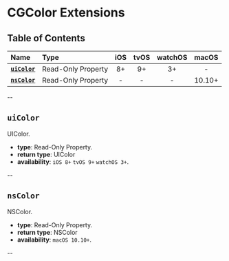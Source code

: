 # CGColor Extensions

## Table of Contents
| Name | Type | iOS | tvOS | watchOS | macOS |
|:--- | :--- | :---: | :---: | :---: | :---: |
| [**`uiColor`**](#uicolor) | Read-Only Property | 8+ | 9+ | 3+ | - |
| [**`nsColor`**](#nscolor) | Read-Only Property | - | - | - | 10.10+ |


--


## `uiColor`
UIColor.

 - **type**: Read-Only Property.
 - **return type**: UIColor
 - **availability**: `iOS 8+` `tvOS 9+` `watchOS 3+`.


--


## `nsColor`
NSColor.

 - **type**: Read-Only Property.
 - **return type**: NSColor
 - **availability**: `macOS 10.10+`.

--